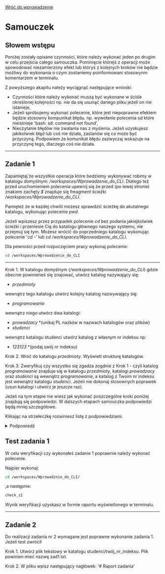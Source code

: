 [Wróć do wprowadzenie](./wprowadzenie.md)
# Samouczek
## Słowem wstępu
Poniżej zostały opisane czynności, które należy wykonać jeden po drugim w celu przejścia całego samouczka. Pominięcie którejś z operacji może spowodować niezamierzony efekt lub któryś z kolejnych kroków nie będzie możliwy do wykonania o czym zostaniemy poinformowani stosowynm komentarzem w terminalu.

Z powyższego akapitu należy wyciągnąć następujące wnioski:
- Czynności które należy wykonać muszą być wykonane w ściśle określonej kolejności np. nie da się usunąć danego pliku jeżeli on nie istanieje,
- Jeżeli spróbujemy wykonać polecenie, które jest niepoprawne efektem będzie stosowny kompunikat błędu. np. wywołanie polecenia sd które nieistnieje 'bash: sd: command not found',
- Nieczytanie błędów nie zwalania nas z myślenia. Jeżeli uzyskujesz jakikolwiek błąd lub coś nie działa, zastanów się co może być przyczyną. Podpowiem że komunikat błędu zazwyczaj wskazuje na przyczynę tego, dlaczego coś nie działa. 

___

## Zadanie 1
Zapamiętaj że wszystkie operacja które bedziemy wykonywać robimy w katalogu domyślnym: */workspaces/Wprowadzenie_do_CLI*. Dlatego też przed uruchomieniem polecenia upewnij się że przed (po lewej stronie)  znakiem zachęty *$* znajduje się freagment ścieżki */workspaces/Wprowadzenie_do_CLI*.

Pamięteż że w każdej chwilii możesz sprawdzić ścieżkę do akutalnego katalogu, wykonując polecenie *pwd*.

Jeżeli wpiszesz przez przypadek polecenie *cd* bez podania jakiejkolwiek ścieżki i przeniesie Cię do katalogu głównego naszego systemu, nie przejmuj się tym. Możesz wrócić do poprzedniego katalogu wykonując polecenie '*cd -*' lub *cd /workspaces/Wprowadzenie_do_CLI*.

Dla pewności przed rozpoczęciem pracy wykonaj polecenie:
```bash
cd /workspaces/Wprowadzenie_do_CLI
```
___
Krok 1. W katalogu domyślnym (*/workspaces/Wprowadzenie_do_CLI*) gdzie obecnie powinieneś się znajować, utwórz katalog nazywający się:
- *przedmioty*

wewnątrz tego katalogu utwórz kolejny katalog nazwywający się: 
- *programowanie*

wewnątrz niego utwórz dwa katalogi:
- *prowadzacy* *(unikaj PL nazków w nazwach katalogów oraz plików)
- *studenci*

wewnątrz katalogu studenci utwórz katalog z własnym nr indeksu np:
- *123123* *(podaj swój nr indeksu)

Krok 2. Wróć do katalogu *przedmioty*. Wyświetl strukturę katalogów.

Krok 3. Zweryfikuj czy wszystko się zgadza zogdnie z Krok 1 - czyli katalog *programowanie* znajduje się w katalogu *przedmioty*, katalogi *prowadzacy* oraz *studenci* są wewnątrz *programowanie*, a katalog z Twoim nr indeksu jest wewnątrz katalogu *studenci*. Jeżeli nie dokonaj stosownych poprawek (usun katalogi i utwórz je jeszcze raz).


Jeżeli na tym etapie nie wiesz jak wykonać poszczególne kroki poniżej znajdują się podpowiedzi. W dalszych etapach samouczka podpowiedzi będą mniej szczegółowe. 

Klikając na strzełeczkę rozwiniesz listę z podpowiedziami.


<details>
  <summary>Podpowiedź</summary>

  0. Wykorzystaj polecenie w celu upewnienia się że jesteś we właściwym katalgu
  ```bash
  pwd
  ```
  jeżeli zwóciona ścieżka to /workspaces/Wprowadzenie_do_CLI znaczy ze jesteś w odpowiednim miejscu.
  Jeżeli nie to wróć do tego katalogu wpisując:
  ```bash
  cd /workspaces/Wprowadzenie_do_CLI
  ```
  1. Wykorzystaj polecenie :
  ```bash
  mkdir przedmiot
  ```
  2. Przejdź do katalogu przedmiot za pomocą:
  ```bash
  cd przedmiot
  ```
  3. Wykorzystaj polecenie:
  ```bash
  ls
  ``` 
  Aby upewnić się że w katalogu nie ma jeszcze każdnych plików.

  4. Wykorzystaj polecenie:
  ```bash
  mkdir programowanie
  ```
  5. Wykorzystaj polecenie:
  ```bash
  cd programowanie
  ```
  6. Wykorzystaj polecenie:
  ```bash
  ls
  ``` 
  Aby upewnić się że w katalogu nie ma jeszcze każdnych plików.

  7. Wykorzystaj polecenie
  ```bash
  mkdir prowadzacy
  ``` 
  8. Wykorzystaj polecenie
  ```bash
  mkdir studenci
  ``` 
  9. Wykorzystaj polecenie:
  ```bash
  ls
  ``` 
  Aby upewnić się że w katalogu zostały utworzone dwa nowe katalogi.

  10. Przejdź do katalogu studenci za pomocą
  ```bash
  cd studenci
  ```
  11. Wykorzystaj polecenie gdzie zamiast 123123 podaj wlasny nr indeksu
  ```bash
  mkdir 123123
  ```
  12. Wróć do katalogu */workspaces/Wprowadzenie_do_CLI*
  ```bash
  cd /workspaces/Wprowadzenie_do_CLI
  ```
  13. Wykorzystaj polecenie
  ```bash
  tree
  ```   
</details>

## Test zadania 1
W celu weryfikacji czy wykonałeś zadanie 1 poprawnie należy wykonać polecenie.

Najpier wykonaj:
```bash
cd /workspaces/Wprowadznie_do_CLI/
```
,a następnie:
```bash
check_z1
```
Wynik weryfikacji uzyskasz w formie raportu wyświetlonego w terminalu.


___
## Zadanie 2
Do realizacji zadania nr 2 wymagane jest poprawne wykonanie zadania 1.
Jeżeli test zwrócił  

Krok 1. Utwórz plik tekstowy w katalogu studenci/twój_nr_indeksu. Plik powinien mieć nazwę zad1.txt.

Krok 2. W pliku wpisz następujący nagłówek:
'# Raport zadania'
